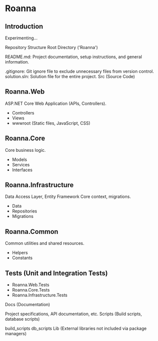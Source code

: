 # Roanna

## Introduction
Experimenting...



Repository Structure
Root Directory ('Roanna')

README.md: 
Project documentation, setup instructions, and general information.

.gitignore: Git ignore file to exclude unnecessary files from version control.
solution.sln: Solution file for the entire project.
Src (Source Code)

## Roanna.Web
ASP.NET Core Web Application (APIs, Controllers).
* Controllers
* Views
* wwwroot (Static files, JavaScript, CSS)
## Roanna.Core
Core business logic.
* Models
* Services
* Interfaces

## Roanna.Infrastructure
Data Access Layer, Entity Framework Core context, migrations.
* Data
* Repositories
* Migrations

## Roanna.Common
Common utilities and shared resources.
* Helpers
* Constants

## Tests (Unit and Integration Tests)

* Roanna.Web.Tests
* Roanna.Core.Tests
* Roanna.Infrastructure.Tests

Docs (Documentation)

Project specifications, API documentation, etc.
Scripts (Build scripts, database scripts)

build_scripts
db_scripts
Lib (External libraries not included via package managers)